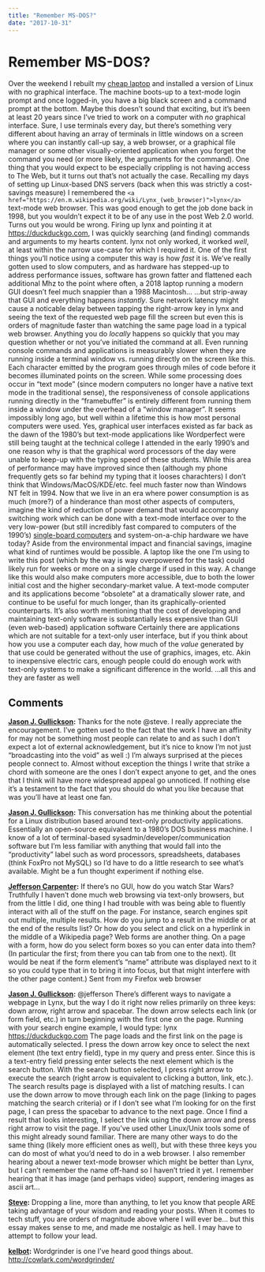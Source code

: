 ```yaml
---
title: "Remember MS-DOS?"
date: "2017-10-31"
---
```


<div class="content">
<h1 id="remember-ms-dos">Remember MS-DOS?</h1>
<p>Over the weekend I rebuilt my <a href="https://www.pine64.org/?page_id=3707" target="_blank">cheap laptop</a> and installed a version of Linux with no graphical interface. The machine boots-up to a text-mode login prompt and once logged-in, you have a big black screen and a command prompt at the bottom. Maybe this doesn’t sound that exciting, but it’s been at least 20 years since I’ve tried to work on a computer with <em>no</em> graphical interface. Sure, I use terminals every day, but there’s something very different about having an array of terminals in little windows on a screen where you can instantly call-up say, a web browser, or a graphical file manager or some other visually-oriented application when you forget the command you need (or more likely, the arguments for the command). One thing that you would expect to be especially crippling is not having access to The Web, but it turns out that’s not actually the case. Recalling my days of setting up Linux-based DNS servers (back when this was strictly a cost-savings measure) I remembered the <code>&lt;a href="https://en.m.wikipedia.org/wiki/Lynx_(web_browser)"&gt;lynx&lt;/a&gt;</code> text-mode web browser. This was good enough to get the job done back in 1998, but you wouldn’t expect it to be of any use in the post Web 2.0 world. Turns out you would be wrong. Firing up lynx and pointing it at <a href="https://duckduckgo.com" target="_blank">https://duckduckgo.com</a>, I was quickly searching (and finding) commands and arguments to my hearts content. lynx not only worked, it worked <em>well</em>, at least within the narrow use-case for which I required it. One of the first things you’ll notice using a computer this way is how <em>fast</em> it is. We’ve really gotten used to slow computers, and as hardware has stepped-up to address performance issues, software has grown fatter and flattened each additional Mhz to the point where often, a 2018 laptop running a modern GUI doesn’t feel much snappier than a 1988 Macintosh… …but strip-away that GUI and everything happens <em>instantly</em>. Sure network latency might cause a noticable delay between tapping the right-arrow key in lynx and seeing the text of the requested web page fill the screen but even this is orders of magnitude faster than watching the same page load in a typical web browser. Anything you do <em>locally</em> happens so quickly that you may question whether or not you’ve initiated the command at all. Even running console commands and applications is measurably slower when they are running inside a terminal window vs. running directly on the screen like this. Each character emitted by the program goes through miles of code before it becomes illuminated points on the screen. While some processing does occur in “text mode” (since modern computers no longer have a native text mode in the traditional sense), the responsiveness of console applications running directly in the “framebuffer” is entirely different from running them inside a window under the overhead of a “window manager”. It seems impossibly long ago, but well within a lifetime this is how most personal computers were used. Yes, graphical user interfaces existed as far back as the dawn of the 1980’s but text-mode applications like Wordperfect were still being taught at the technical college I attended in the early 1990’s and one reason why is that the graphical word processors of the day were unable to keep-up with the typing speed of these students. While this area of performance may have improved since then (although my phone frequently gets so far behind my typing that it looses charachters) I don’t think that Windows/MacOS/KDE/etc. feel much faster now than Windows NT felt in 1994. Now that we live in an era where power consumption is as much (more?) of a hinderance than most other aspects of computers, imagine the kind of reduction of power demand that would accompany switching work which can be done with a text-mode interface over to the very low-power (but still incredibly fast compared to computers of the 1990’s) <a href="https://www.pine64.org/?product=pine-a64-board" target="_blank">single-board computers</a> and system-on-a-chip hardware we have today? Aside from the environmental impact and financial savings, imagine what kind of runtimes would be possible. A laptop like the one I’m using to write this post (which by the way is way overpowered for the task) could likely run for weeks or more on a single charge if used in this way. A change like this would also make computers more accessible, due to both the lower initial cost and the higher secondary-market value. A text-mode computer and its applications become “obsolete” at a dramatically slower rate, and continue to be useful for much longer, than its graphically-oriented counterparts. It’s also worth mentioning that the cost of developing and maintaining text-only software is substantially less expensive than GUI (even web-based) application software Certainly there are applications which are not suitable for a text-only user interface, but if you think about how you use a computer each day, how much of the <em>value</em> generated by that use could be generated without the use of graphics, images, etc. Akin to inexpensive electric cars, enough people could do enough work with text-only systems to make a significant difference in the world. …all this and they are faster as well</p>
<h2 id="comments">Comments</h2>
<p><strong><a href="#92" title="2017-11-01 09:00:28">Jason J. Gullickson</a>:</strong> Thanks for the note @steve. I really appreciate the encouragement. I’ve gotten used to the fact that the work I have an affinity for may not be something most people can relate to and as such I don’t expect a lot of external acknowledgement, but it’s nice to know I’m not just “broadcasting into the void” as well :) I’m always surprised at the pieces people connect to. Almost without exception the things I write that strike a chord with someone are the ones I don’t expect anyone to get, and the ones that I think will have more widespread appeal go unnoticed. If nothing else it’s a testament to the fact that you should do what you like because that was you’ll have at least one fan.</p>
<p><strong><a href="#93" title="2017-11-01 09:46:11">Jason J. Gullickson</a>:</strong> This conversation has me thinking about the potential for a Linux distribution based around text-only productivity applications. Essentially an open-source equivalent to a 1980’s DOS business machine. I know of a lot of terminal-based sysadmin/developer/communication software but I’m less familiar with anything that would fall into the “productivity” label such as word processors, spreadsheets, databases (think FoxPro not MySQL) so I’d have to do a little research to see what’s available. Might be a fun thought experiment if nothing else.</p>
<p><strong><a href="#89" title="2017-11-01 00:28:01">Jefferson Carpenter</a>:</strong> If there’s no GUI, how do you watch Star Wars? Truthfully I haven’t done much web browsing via text-only browsers, but from the little I did, one thing I had trouble with was being able to fluently interact with all of the stuff on the page. For instance, search engines spit out multiple, multiple results. How do you jump to a result in the middle or at the end of the results list? Or how do you select and click on a hyperlink in the middle of a Wikipedia page? Web forms are another thing. On a page with a form, how do you select form boxes so you can enter data into them? (In particular the first; from there you can tab from one to the next). (It would be neat if the form element’s “name” attribute was displayed next to it so you could type that in to bring it into focus, but that might interfere with the other page content.) Sent from my Firefox web browser</p>
<p><strong><a href="#91" title="2017-11-01 08:50:59">Jason J. Gullickson</a>:</strong> @jefferson There’s different ways to navigate a webpage in Lynx, but the way I do it right now relies primarily on three keys: down arrow, right arrow and spacebar. The down arrow selects each link (or form field, etc.) in turn beginning with the first one on the page. Running with your search engine example, I would type: lynx <a href="https://duckduckgo.com" target="_blank">https://duckduckgo.com</a> The page loads and the first link on the page is automatically selected. I press the down arrow key once to select the next element (the text entry field), type in my query and press enter. Since this is a text-entry field pressing enter selects the next element which is the search button. With the search button selected, I press right arrow to execute the search (right arrow is equivalent to clicking a button, link, etc.). The search results page is displayed with a list of matching results. I can use the down arrow to move through each link on the page (linking to pages matching the search criteria) or if I don’t see what I’m looking for on the first page, I can press the spacebar to advance to the next page. Once I find a result that looks interesting, I select the link using the down arrow and press right arrow to visit the page. If you’ve used other Linux/Unix tools some of this might already sound familiar. There are many other ways to do the same thing (likely more efficient ones as well), but with these three keys you can do most of what you’d need to do in a web browser. I also remember hearing about a newer text-mode browser which might be better than Lynx, but I can’t remember the name off-hand so I haven’t tried it yet. I remember hearing that it has image (and perhaps video) support, rendering images as ascii art…</p>
<p><strong><a href="#90" title="2017-11-01 02:49:25">Steve</a>:</strong> Dropping a line, more than anything, to let you know that people ARE taking advantage of your wisdom and reading your posts. When it comes to tech stuff, you are orders of magnitude above where I will ever be… but this essay makes sense to me, and made me nostalgic as hell. I may have to attempt to follow your lead.</p>
<p><strong><a href="#96" title="2017-11-07 22:18:44">kelbot</a>:</strong> Wordgrinder is one I’ve heard good things about. <a href="http://cowlark.com/wordgrinder/" target="_blank">http://cowlark.com/wordgrinder/</a></p>
</div>
